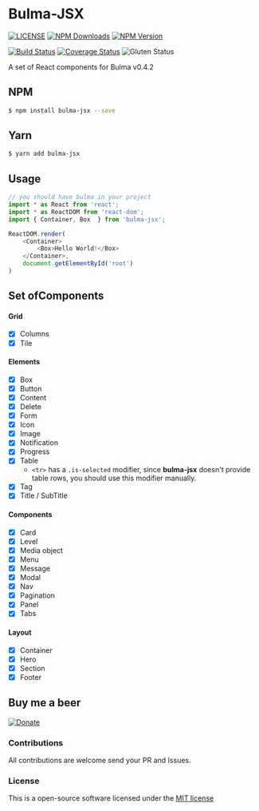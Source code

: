 Bulma-JSX
==================================

[![LICENSE](https://img.shields.io/badge/license-MIT-blue.svg?style=flat-square)](https://github.com/AlgusDark/bulma-jsx/blob/master/LICENSE.md)
[![NPM Downloads](https://img.shields.io/npm/dm/bulma-jsx.svg?style=flat-square)](http://npmjs.com/package/bulma-jsx)
[![NPM Version](https://img.shields.io/npm/v/bulma-jsx.svg?style=flat-square)](http://npmjs.com/package/bulma-jsx)

[![Build Status](https://travis-ci.org/AlgusDark/bulma-jsx.svg?branch=master)](https://travis-ci.org/AlgusDark/bulma-jsx)
[![Coverage Status](https://coveralls.io/repos/github/AlgusDark/bulma-jsx/badge.svg?branch=master)](https://coveralls.io/github/AlgusDark/bulma-jsx?branch=master)
![Gluten Status](https://img.shields.io/badge/Gluten-Free-green.svg)

A set of React components for Bulma v0.4.2

## NPM
```sh
$ npm install bulma-jsx --save
```

## Yarn
```sh
$ yarn add bulma-jsx
```

## Usage
```javascript
// you should have bulma in your project
import * as React from 'react';
import * as ReactDOM from 'react-dom';
import { Container, Box  } from 'bulma-jsx';

ReactDOM.render(
    <Container>
        <Box>Hello World!</Box>
    </Container>,
    document.getElementById('root')
)
```

## Set ofComponents

#### Grid

- [x] Columns
- [x] Tile

#### Elements

- [x] Box
- [x] Button
- [x] Content
- [x] Delete
- [x] Form
- [x] Icon
- [x] Image
- [x] Notification
- [x] Progress 
- [x] Table
    - `<tr>` has a `.is-selected` modifier, since **bulma-jsx** doesn't provide table rows, you should use this modifier manually.
- [x] Tag
- [x] Title / SubTitle

#### Components

- [x] Card
- [x] Level
- [x] Media object
- [x] Menu
- [x] Message
- [x] Modal
- [x] Nav
- [x] Pagination
- [x] Panel
- [x] Tabs

#### Layout

- [x] Container
- [x] Hero
- [x] Section
- [x] Footer

## Buy me a beer
[![Donate](https://img.shields.io/badge/Donate-PayPal-green.svg)](https://www.paypal.me/algusdark)

### Contributions
All contributions are welcome send your PR and Issues.

### License
This is a open-source software licensed under the [MIT license](https://github.com/AlgusDark/bulma-jsx/blob/master/LICENSE.md)
